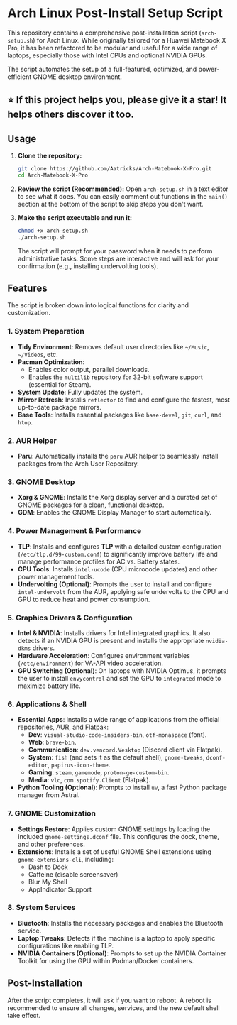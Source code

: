 # Arch Linux Post-Install Setup Script

This repository contains a comprehensive post-installation script (`arch-setup.sh`) for Arch Linux. While originally tailored for a Huawei Matebook X Pro, it has been refactored to be modular and useful for a wide range of laptops, especially those with Intel CPUs and optional NVIDIA GPUs.

The script automates the setup of a full-featured, optimized, and power-efficient GNOME desktop environment.

⭐ If this project helps you, please give it a star! It helps others discover it too.
---

## Usage

1.  **Clone the repository:**
    ```bash
    git clone https://github.com/Aatricks/Arch-Matebook-X-Pro.git
    cd Arch-Matebook-X-Pro
    ```

2.  **Review the script (Recommended):**
    Open `arch-setup.sh` in a text editor to see what it does. You can easily comment out functions in the `main()` section at the bottom of the script to skip steps you don't want.

3.  **Make the script executable and run it:**
    ```bash
    chmod +x arch-setup.sh
    ./arch-setup.sh
    ```
    The script will prompt for your password when it needs to perform administrative tasks. Some steps are interactive and will ask for your confirmation (e.g., installing undervolting tools).

## Features

The script is broken down into logical functions for clarity and customization.

### 1. System Preparation
*   **Tidy Environment**: Removes default user directories like `~/Music`, `~/Videos`, etc.
*   **Pacman Optimization**:
    *   Enables color output, parallel downloads.
    *   Enables the `multilib` repository for 32-bit software support (essential for Steam).
*   **System Update**: Fully updates the system.
*   **Mirror Refresh**: Installs `reflector` to find and configure the fastest, most up-to-date package mirrors.
*   **Base Tools**: Installs essential packages like `base-devel`, `git`, `curl`, and `htop`.

### 2. AUR Helper
*   **Paru**: Automatically installs the `paru` AUR helper to seamlessly install packages from the Arch User Repository.

### 3. GNOME Desktop
*   **Xorg & GNOME**: Installs the Xorg display server and a curated set of GNOME packages for a clean, functional desktop.
*   **GDM**: Enables the GNOME Display Manager to start automatically.

### 4. Power Management & Performance
*   **TLP**: Installs and configures **TLP** with a detailed custom configuration (`/etc/tlp.d/99-custom.conf`) to significantly improve battery life and manage performance profiles for AC vs. Battery states.
*   **CPU Tools**: Installs `intel-ucode` (CPU microcode updates) and other power management tools.
*   **Undervolting (Optional)**: Prompts the user to install and configure `intel-undervolt` from the AUR, applying safe undervolts to the CPU and GPU to reduce heat and power consumption.

### 5. Graphics Drivers & Configuration
*   **Intel & NVIDIA**: Installs drivers for Intel integrated graphics. It also detects if an NVIDIA GPU is present and installs the appropriate `nvidia-dkms` drivers.
*   **Hardware Acceleration**: Configures environment variables (`/etc/environment`) for VA-API video acceleration.
*   **GPU Switching (Optional)**: On laptops with NVIDIA Optimus, it prompts the user to install `envycontrol` and set the GPU to `integrated` mode to maximize battery life.

### 6. Applications & Shell
*   **Essential Apps**: Installs a wide range of applications from the official repositories, AUR, and Flatpak:
    *   **Dev**: `visual-studio-code-insiders-bin`, `otf-monaspace` (font).
    *   **Web**: `brave-bin`.
    *   **Communication**: `dev.vencord.Vesktop` (Discord client via Flatpak).
    *   **System**: `fish` (and sets it as the default shell), `gnome-tweaks`, `dconf-editor`, `papirus-icon-theme`.
    *   **Gaming**: `steam`, `gamemode`, `proton-ge-custom-bin`.
    *   **Media**: `vlc`, `com.spotify.Client` (Flatpak).
*   **Python Tooling (Optional)**: Prompts to install `uv`, a fast Python package manager from Astral.

### 7. GNOME Customization
*   **Settings Restore**: Applies custom GNOME settings by loading the included `gnome-settings.dconf` file. This configures the dock, theme, and other preferences.
*   **Extensions**: Installs a set of useful GNOME Shell extensions using `gnome-extensions-cli`, including:
    *   Dash to Dock
    *   Caffeine (disable screensaver)
    *   Blur My Shell
    *   AppIndicator Support

### 8. System Services
*   **Bluetooth**: Installs the necessary packages and enables the Bluetooth service.
*   **Laptop Tweaks**: Detects if the machine is a laptop to apply specific configurations like enabling TLP.
*   **NVIDIA Containers (Optional)**: Prompts to set up the NVIDIA Container Toolkit for using the GPU within Podman/Docker containers.

## Post-Installation

After the script completes, it will ask if you want to reboot. A reboot is recommended to ensure all changes, services, and the new default shell take effect.


